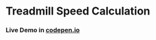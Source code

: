# Treadmill Speed Calculation

### Live Demo in <a href="https://codepen.io/anon/pen/PgOdWb" target="_blank">codepen.io</a>
